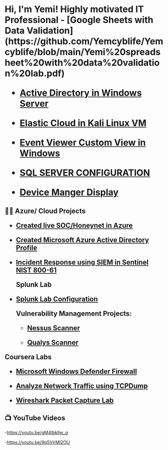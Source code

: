 <h1>Hi, I'm Yemi! Highly motivated IT Professional 
 - [Google Sheets with Data Validation](https://github.com/Yemcyblife/Yemcyblife/blob/main/Yemi%20spreadsheet%20with%20data%20validation%20lab.pdf)

 - [Active Directory in Windows Server](https://github.com/Yemcyblife/Yemcyblife/blob/main/Active%20Directory%20Lab.pdf)
  
 
  
   

 - [Elastic Cloud in Kali Linux VM](https://github.com/Yemcyblife/Yemcyblife/blob/main/Elastic%20SIEM%20Lab.pdf)

 - [Event Viewer Custom View in Windows](https://github.com/Yemcyblife/Yemcyblife/blob/main/Event%20Viewer%20Lab.pdf)
   

 - [SQL SERVER CONFIGURATION](https://github.com/Yemcyblife/Yemcyblife/blob/main/SQL%20Server%20Configuration.pdf)

 - [Device Manger Display](https://github.com/Yemcyblife/Yemcyblife/blob/main/Device%20Manager.pdf)
   
   
  
<h2>👨‍💻 Azure/ Cloud Projects
  
  - [Created live SOC/Honeynet in Azure](https://github.com/Yemcyblife/YSOC-CLOUD)

- [Created Microsoft Azure Active Directory Profile](https://github.com/Yemcyblife/YSOC-CLOUD/blob/main/Azure%20Active%20Directory.pdf)

- [Incident Response using SIEM in Sentinel NIST 800-61](https://github.com/Yemcyblife/YSOC-CLOUD/blob/main/Incident%20Response%20Project%20in%20Sentinel.pdf)

  Splunk Lab

- [Splunk Lab Configuration](https://github.com/Yemcyblife/Vulnerability/blob/main/Splunk%20Lab%20Config.pdf)

  Vulnerability Management Projects:

   - [Nessus Scanner](https://github.com/Yemcyblife/Vulnerability/blob/main/Nessus%20Project2.pdf)
   
  - [Qualys Scanner](https://github.com/Yemcyblife/Vulnerability/blob/main/Qualys%20Project.pdf)


Coursera Labs

- [Microsoft Windows Defender Firewall](https://github.com/Yemcyblife/courseLab/blob/main/windows%20Defender%20Firewall.pdf)

- [Analyze Network Traffic using TCPDump](https://github.com/Yemcyblife/courseLab/blob/main/TcpDump%20.pdf)

- [Wireshark Packet Capture Lab](https://github.com/Yemcyblife/courseLab/blob/main/Wireshark%20Project.pdf)


<h2>📺 YouTube Videos</h2>

 -https://youtu.be/gM4IbklIw_g
 
 -https://youtu.be/9q5VjrMl2OU













<!--

Here are some ideas to get you started:

- 🔭 I’m currently working on ...
- 🌱 I’m currently learning ...
- 👯 I’m looking to collaborate on ...
- 🤔 I’m looking for help with ...
- 💬 Ask me about ...
- 📫 How to reach me: ...
- 😄 Pronouns: ...
- ⚡ Fun fact: ...
-->
